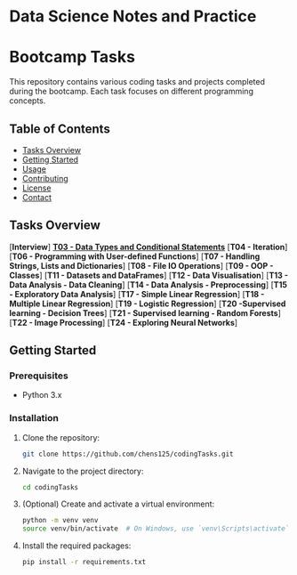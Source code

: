 # Data Science Notes and Practice

# Bootcamp Tasks

This repository contains various coding tasks and projects completed during the bootcamp. Each task focuses on different programming concepts.

## Table of Contents

- [Tasks Overview](#tasks-overview)
- [Getting Started](#getting-started)
- [Usage](#usage)
- [Contributing](#contributing)
- [License](#license)
- [Contact](#contact)

## Tasks Overview
[**Interview**]
[**T03 - Data Types and Conditional Statements**](https://github.com/chens125/codingTasks/tree/main/T03%20-%20Data%20Types%20and%20Conditional%20Statements)
[**T04 - Iteration**]
[**T06 - Programming with User-defined Functions**]
[**T07 - Handling Strings, Lists and Dictionaries**]
[**T08 - File IO Operations**]
[**T09 - OOP - Classes**]
[**T11 - Datasets and DataFrames**]
[**T12 - Data Visualisation**]
[**T13 - Data Analysis - Data Cleaning**]
[**T14 - Data Analysis - Preprocessing**]
[**T15 - Exploratory Data Analysis**]
[**T17 - Simple Linear Regression**]
[**T18 - Multiple Linear Regression**]
[**T19 - Logistic Regression**]
[**T20 -Supervised learning - Decision Trees**]
[**T21 - Supervised learning - Random Forests**]
[**T22 - Image Processing**]
[**T24 - Exploring Neural Networks**]

## Getting Started

### Prerequisites

- Python 3.x

### Installation

1. Clone the repository:
    ```bash
    git clone https://github.com/chens125/codingTasks.git
    ```
2. Navigate to the project directory:
    ```bash
    cd codingTasks
    ```
3. (Optional) Create and activate a virtual environment:
    ```bash
    python -m venv venv
    source venv/bin/activate  # On Windows, use `venv\Scripts\activate`
    ```
4. Install the required packages:
    ```bash
    pip install -r requirements.txt
    ```

